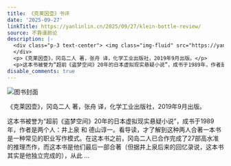 ```yaml
---
title: 《克莱因壶》书评
date: '2025-09-27'
linkTitle: https://yanlinlin.cn/2025/09/27/klein-bottle-review/
source: 不靠谱颜论
description: |-
  <div class="p-3 text-center"> <img class="img-fluid" src="https://yanlinlin.cn/uploads/2025/0927/book-cover.png" alt="图书封面">
  </div>
  <p>《克莱因壶》，冈岛二人 著，张舟 译，化学工业出版社，2019年9月出版。</p>
  <p>这本书被誉为“超前《盗梦空间》20年的日本虚拟现实悬疑小说”，成书于1989年，作者是两个人：井上泉 和 德山谆一。看导读，才了解到这种两人合著一本书是一种常见的职业写作模式。在这本书之前，冈岛二人已合作完成了27部高水准的推理杰作，而这本书是他们最后一部合著（但据井上泉后来的回忆录说，这本书其实是他独立完成的），从此 ...
disable_comments: true
---
```

<div class="p-3 text-center"> <img class="img-fluid" src="https://yanlinlin.cn/uploads/2025/0927/book-cover.png" alt="图书封面">
</div>
<p>《克莱因壶》，冈岛二人 著，张舟 译，化学工业出版社，2019年9月出版。</p>
<p>这本书被誉为“超前《盗梦空间》20年的日本虚拟现实悬疑小说”，成书于1989年，作者是两个人：井上泉 和 德山谆一。看导读，才了解到这种两人合著一本书是一种常见的职业写作模式。在这本书之前，冈岛二人已合作完成了27部高水准的推理杰作，而这本书是他们最后一部合著（但据井上泉后来的回忆录说，这本书其实是他独立完成的），从此 ...